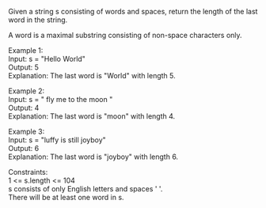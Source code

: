 Given a string s consisting of words and spaces, return the length of the last word in the string.

A word is a maximal substring consisting of non-space characters only.

Example 1:</br>
Input: s = "Hello World"</br>
Output: 5</br>
Explanation: The last word is "World" with length 5.</br>

Example 2:</br>
Input: s = "   fly me   to   the moon  "</br>
Output: 4</br>
Explanation: The last word is "moon" with length 4.</br>

Example 3:</br>
Input: s = "luffy is still joyboy"</br>
Output: 6</br>
Explanation: The last word is "joyboy" with length 6.</br>

Constraints:</br>
1 <= s.length <= 104</br>
s consists of only English letters and spaces ' '.</br>
There will be at least one word in s.</br>
